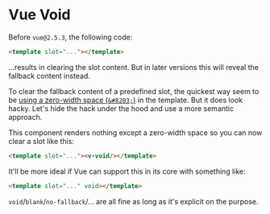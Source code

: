 # Vue Void

Before `vue@2.5.3`, the following code:

```html
<template slot="..."></template>
```

...results in clearing the slot content. But in later versions this will reveal the fallback content instead.

To clear the fallback content of a predefined slot, the quickest way seem to be [using a zero-width space (`&#8203;`)](https://github.com/vuejs/vue/issues/7064#issuecomment-344798116) in the template. But it does look hacky. Let's hide the hack under the hood and use a more semantic approach.

This component renders nothing except a zero-width space so you can now clear a slot like this:

```html
<template slot="..."><v-void/></template>
```

It'll be more ideal if Vue can support this in its core with something like:

```html
<template slot="..." void></template>
```

`void`/`blank`/`no-fallback`/... are all fine as long as it's explicit on the purpose.
